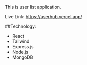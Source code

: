 This is user list application.

Live Link: https://userhub.vercel.app/

##Technology:
- React
- Tailwind
- Express.js
- Node.js
- MongoDB
